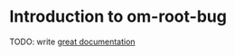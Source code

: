 # Introduction to om-root-bug

TODO: write [great documentation](http://jacobian.org/writing/what-to-write/)
